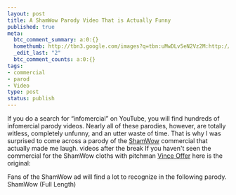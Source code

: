 ```yaml
--- 
layout: post
title: A ShamWow Parody Video That is Actually Funny
published: true
meta: 
  btc_comment_summary: a:0:{}
  homethumb: http://tbn3.google.com/images?q=tbn:uMwDLv5eN2Vz2M:http://bp3.blogger.com/_sSz4SqR6_10/SEN-ReNJo4I/AAAAAAAAAs0/vGx9jUPv5VA/s400/vince%2Bshamwow.JPG
  _edit_last: "2"
  btc_comment_counts: a:0:{}
tags: 
- commercial
- parod
- Video
type: post
status: publish
---
```

If you do a search for “infomercial” on YouTube, you will find hundreds of infomercial parody videos. Nearly all of these parodies, however, are totally witless, completely unfunny, and an utter waste of time. That is why I was surprised to come across a parody of the [ShamWow](http://www.as-seen-on-tv-compare.com/shamwow.php) commercial that actually made me laugh. videos after the break  If you haven't seen the commercial for the ShamWow cloths with pitchman [Vince Offer](http://www.infomercial-hell.com/blog/2008/08/18/the-vince-from-shamwow-movie-aka-the-underground-comedy-movie/) here is the original: 

Fans of the ShamWow ad will find a lot to recognize in the following parody.  ShamWow (Full Length) 
